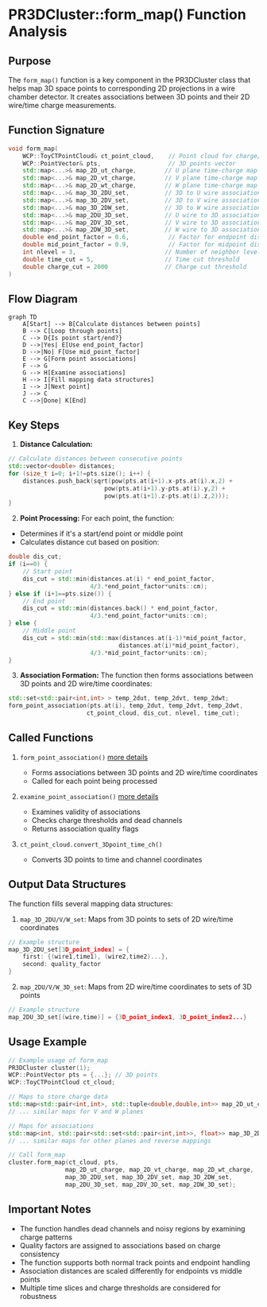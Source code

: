 # PR3DCluster::form_map() Function Analysis

## Purpose
The `form_map()` function is a key component in the PR3DCluster class that helps map 3D space points to corresponding 2D projections in a wire chamber detector. It creates associations between 3D points and their 2D wire/time charge measurements.

## Function Signature
```cpp
void form_map(
    WCP::ToyCTPointCloud& ct_point_cloud,    // Point cloud for charge/time info
    WCP::PointVector& pts,                   // 3D points vector
    std::map<...>& map_2D_ut_charge,        // U plane time-charge map  
    std::map<...>& map_2D_vt_charge,        // V plane time-charge map
    std::map<...>& map_2D_wt_charge,        // W plane time-charge map
    std::map<...>& map_3D_2DU_set,          // 3D to U wire associations
    std::map<...>& map_3D_2DV_set,          // 3D to V wire associations 
    std::map<...>& map_3D_2DW_set,          // 3D to W wire associations
    std::map<...>& map_2DU_3D_set,          // U wire to 3D associations
    std::map<...>& map_2DV_3D_set,          // V wire to 3D associations
    std::map<...>& map_2DW_3D_set,          // W wire to 3D associations
    double end_point_factor = 0.6,           // Factor for endpoint distances
    double mid_point_factor = 0.9,           // Factor for midpoint distances
    int nlevel = 3,                         // Number of neighbor levels
    double time_cut = 5,                    // Time cut threshold
    double charge_cut = 2000                // Charge cut threshold
)
```

## Flow Diagram
```mermaid
graph TD
    A[Start] --> B[Calculate distances between points]
    B --> C[Loop through points]
    C --> D{Is point start/end?}
    D -->|Yes| E[Use end_point_factor]
    D -->|No| F[Use mid_point_factor]
    E --> G[Form point associations]
    F --> G
    G --> H[Examine associations]
    H --> I[Fill mapping data structures]
    I --> J[Next point]
    J --> C
    C -->|Done| K[End]
```

## Key Steps

1. **Distance Calculation:**
```cpp
// Calculate distances between consecutive points
std::vector<double> distances;
for (size_t i=0; i+1!=pts.size(); i++) {
    distances.push_back(sqrt(pow(pts.at(i+1).x-pts.at(i).x,2) +
                           pow(pts.at(i+1).y-pts.at(i).y,2) +
                           pow(pts.at(i+1).z-pts.at(i).z,2)));
}
```

2. **Point Processing:**
For each point, the function:
- Determines if it's a start/end point or middle point
- Calculates distance cut based on position:
```cpp
double dis_cut;
if (i==0) {
    // Start point
    dis_cut = std::min(distances.at(i) * end_point_factor, 
                       4/3.*end_point_factor*units::cm);
} else if (i+1==pts.size()) {
    // End point
    dis_cut = std::min(distances.back() * end_point_factor,
                       4/3.*end_point_factor*units::cm);
} else {
    // Middle point
    dis_cut = std::min(std::max(distances.at(i-1)*mid_point_factor,
                               distances.at(i)*mid_point_factor),
                       4/3.*mid_point_factor*units::cm);
}
```

3. **Association Formation:**
The function then forms associations between 3D points and 2D wire/time coordinates:
```cpp
std::set<std::pair<int,int> > temp_2dut, temp_2dvt, temp_2dwt;
form_point_association(pts.at(i), temp_2dut, temp_2dvt, temp_2dwt, 
                      ct_point_cloud, dis_cut, nlevel, time_cut);
```

## Called Functions

1. `form_point_association()`  [more details](./form_point_association.md)
   - Forms associations between 3D points and 2D wire/time coordinates
   - Called for each point being processed

2. `examine_point_association()` [more details](./examine_point_association.md)
   - Examines validity of associations
   - Checks charge thresholds and dead channels
   - Returns association quality flags

3. `ct_point_cloud.convert_3Dpoint_time_ch()`
   - Converts 3D points to time and channel coordinates

## Output Data Structures

The function fills several mapping data structures:

1. `map_3D_2DU/V/W_set`: Maps from 3D points to sets of 2D wire/time coordinates
```cpp
// Example structure
map_3D_2DU_set[3D_point_index] = {
    first: {(wire1,time1), (wire2,time2)...},
    second: quality_factor
}
```

2. `map_2DU/V/W_3D_set`: Maps from 2D wire/time coordinates to sets of 3D points
```cpp
// Example structure
map_2DU_3D_set[(wire,time)] = {3D_point_index1, 3D_point_index2...}
```

## Usage Example

```cpp
// Example usage of form_map
PR3DCluster cluster(1);
WCP::PointVector pts = {...}; // 3D points
WCP::ToyCTPointCloud ct_cloud;

// Maps to store charge data
std::map<std::pair<int,int>, std::tuple<double,double,int>> map_2D_ut_charge;
// ... similar maps for V and W planes

// Maps for associations
std::map<int, std::pair<std::set<std::pair<int,int>>, float>> map_3D_2DU_set;
// ... similar maps for other planes and reverse mappings

// Call form_map
cluster.form_map(ct_cloud, pts,
                map_2D_ut_charge, map_2D_vt_charge, map_2D_wt_charge,
                map_3D_2DU_set, map_3D_2DV_set, map_3D_2DW_set,
                map_2DU_3D_set, map_2DV_3D_set, map_2DW_3D_set);
```

## Important Notes

- The function handles dead channels and noisy regions by examining charge patterns
- Quality factors are assigned to associations based on charge consistency
- The function supports both normal track points and endpoint handling
- Association distances are scaled differently for endpoints vs middle points
- Multiple time slices and charge thresholds are considered for robustness